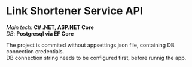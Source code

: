 <h1>Link Shortener Service API</h1>

_Main tech_: **C# .NET, ASP.NET Core** <br>
_DB_: **Postgresql via EF Core**


The project is commited without appsettings.json file, containing DB connection credentials. <br>
DB connection string needs to be configured first, before runnig the app.
